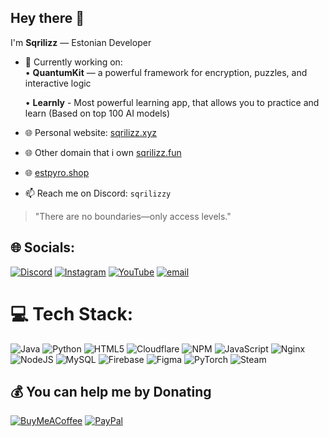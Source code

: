 ## Hey there 👋

I'm **Sqrilizz** — Estonian Developer

- 🔭 Currently working on:   
  • **QuantumKit** — a powerful framework for encryption, puzzles, and interactive logic

  • **Learnly** - Most powerful learning app, that allows you to practice and learn (Based on top 100 AI models)

- 🌐 Personal website: [sqrilizz.xyz](https://sqrilizz.xyz)
- 🌐 Other domain that i own [sqrilizz.fun](https://sqrilizz.fun)
- 🌐 [estpyro.shop](https://estpyro.shop)
- 📫 Reach me on Discord: `sqrilizzy`

> "There are no boundaries—only access levels."


## 🌐 Socials:
[![Discord](https://img.shields.io/badge/Discord-%237289DA.svg?logo=discord&logoColor=white)](https://discord.gg/sqrilizzy) [![Instagram](https://img.shields.io/badge/Instagram-%23E4405F.svg?logo=Instagram&logoColor=white)](https://instagram.com/Matve1m0k1) [![YouTube](https://img.shields.io/badge/YouTube-%23FF0000.svg?logo=YouTube&logoColor=white)](https://youtube.com/@sqrilizz) [![email](https://img.shields.io/badge/Email-D14836?logo=gmail&logoColor=white)](mailto:moki912011@gmail.com) 

# 💻 Tech Stack:
![Java](https://img.shields.io/badge/java-%23ED8B00.svg?style=for-the-badge&logo=openjdk&logoColor=white) ![Python](https://img.shields.io/badge/python-3670A0?style=for-the-badge&logo=python&logoColor=ffdd54) ![HTML5](https://img.shields.io/badge/html5-%23E34F26.svg?style=for-the-badge&logo=html5&logoColor=white) ![Cloudflare](https://img.shields.io/badge/Cloudflare-F38020?style=for-the-badge&logo=Cloudflare&logoColor=white) ![NPM](https://img.shields.io/badge/NPM-%23CB3837.svg?style=for-the-badge&logo=npm&logoColor=white) ![JavaScript](https://img.shields.io/badge/javascript-%23323330.svg?style=for-the-badge&logo=javascript&logoColor=%23F7DF1E) ![Nginx](https://img.shields.io/badge/nginx-%23009639.svg?style=for-the-badge&logo=nginx&logoColor=white) ![NodeJS](https://img.shields.io/badge/node.js-6DA55F?style=for-the-badge&logo=node.js&logoColor=white) ![MySQL](https://img.shields.io/badge/mysql-4479A1.svg?style=for-the-badge&logo=mysql&logoColor=white) ![Firebase](https://img.shields.io/badge/firebase-a08021?style=for-the-badge&logo=firebase&logoColor=ffcd34) ![Figma](https://img.shields.io/badge/figma-%23F24E1E.svg?style=for-the-badge&logo=figma&logoColor=white) ![PyTorch](https://img.shields.io/badge/PyTorch-%23EE4C2C.svg?style=for-the-badge&logo=PyTorch&logoColor=white) ![Steam](https://img.shields.io/badge/steam-%23000000.svg?style=for-the-badge&logo=steam&logoColor=white)



  ## 💰 You can help me by Donating
  [![BuyMeACoffee](https://img.shields.io/badge/Buy%20Me%20a%20Coffee-ffdd00?style=for-the-badge&logo=buy-me-a-coffee&logoColor=black)](https://buymeacoffee.com/https://buymeacoffee.com/sqrilizz) [![PayPal](https://img.shields.io/badge/PayPal-00457C?style=for-the-badge&logo=paypal&logoColor=white)](https://buymeacoffee.com/sqrilizz) 

  
<!-- Proudly created with GPRM ( https://gprm.itsvg.in ) -->

